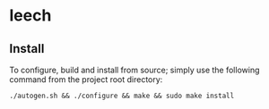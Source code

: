 # leech

## Install
To configure, build and install from source; simply use the following command from the project root directory:
```
./autogen.sh && ./configure && make && sudo make install
```
